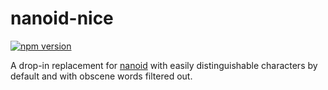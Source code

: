 # nanoid-nice

[![npm version](https://badge.fury.io/js/nanoid-nice.svg)](https://badge.fury.io/js/nanoid-nice)

A drop-in replacement for [nanoid](https://github.com/ai/nanoid) with easily distinguishable characters by default and with obscene words filtered out.
